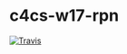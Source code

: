 # c4cs-w17-rpn

[![Travis](https://img.shields.io/travis/rust-lang/rust.svg)](https://travis-ci.org/SiyingFeng1995/c4cs-w17-rpn.svg?branch=master)
